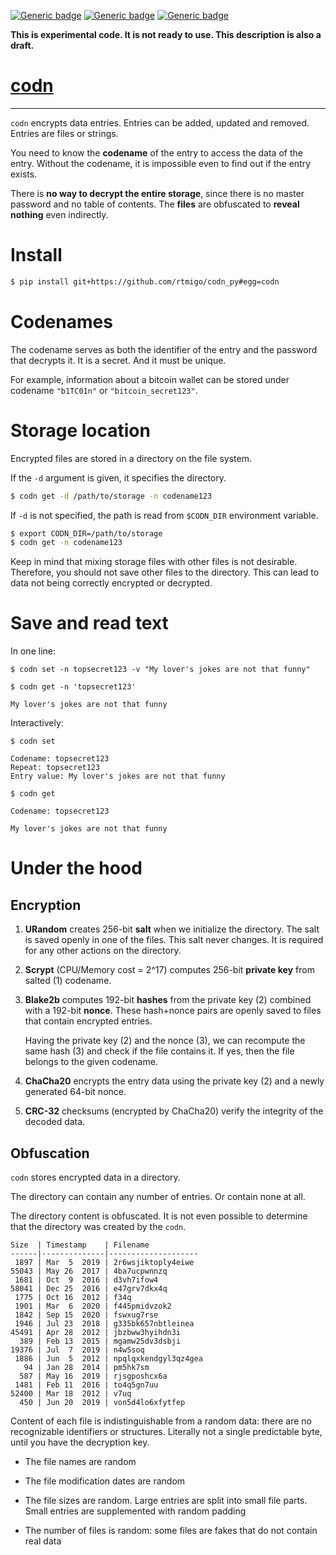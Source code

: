 [![Generic badge](https://img.shields.io/badge/Status-Experimental-red.svg)](#)
[![Generic badge](https://img.shields.io/badge/Python-3.7+-blue.svg)](#)
[![Generic badge](https://img.shields.io/badge/OS-Linux%20|%20macOS%20|%20Windows-blue.svg)](#)

**This is experimental code. It is not ready to use. This description is also a
draft.**

# [codn](https://github.com/rtmigo/codn_py)

---

`codn` encrypts data entries. Entries can be added, updated and removed. Entries
are files or strings.

You need to know the **codename** of the entry to access the data of the entry.
Without the codename, it is impossible even to find out if the entry exists.

There is **no way to decrypt the entire storage**, since there is no master
password and no table of contents. The **files** are obfuscated to
**reveal nothing** even indirectly.

# Install

``` bash
$ pip install git+https://github.com/rtmigo/codn_py#egg=codn
```

# Codenames

The codename serves as both the identifier of the entry and the password that
decrypts it. It is a secret. And it must be unique.

For example, information about a bitcoin wallet can be stored under codename
`"b1TC01n"` or `"bitcoin_secret123"`.

# Storage location

Encrypted files are stored in a directory on the file system.

If the `-d` argument is given, it specifies the directory.
   
``` bash
$ codn get -d /path/to/storage -n codename123  
```
   
If `-d` is not specified, the path is read from `$CODN_DIR` environment
variable.

``` bash
$ export CODN_DIR=/path/to/storage
$ codn get -n codename123  
```

Keep in mind that mixing storage files with other files is not desirable. 
Therefore, you should not save other files to the directory. This can lead to 
data not being correctly encrypted or decrypted.

# Save and read text

In one line:

``` 
$ codn set -n topsecret123 -v "My lover's jokes are not that funny"
```

``` 
$ codn get -n 'topsecret123'

My lover's jokes are not that funny
```

Interactively:
``` 
$ codn set

Codename: topsecret123
Repeat: topsecret123 
Entry value: My lover's jokes are not that funny
```

``` 
$ codn get

Codename: topsecret123
 
My lover's jokes are not that funny
```



# Under the hood

## Encryption

1) **URandom** creates 256-bit **salt** when we initialize the directory. The
   salt is saved openly in one of the files. This salt never changes. It is
   required for any other actions on the directory.

2) **Scrypt** (CPU/Memory cost = 2^17) computes 256-bit **private key** from
   salted (1) codename.

3) **Blake2b** computes 192-bit **hashes** from the private key (2) combined
   with a 192-bit **nonce**. These hash+nonce pairs are openly saved to files
   that contain encrypted entries.

   Having the private key (2) and the nonce (3), we can recompute the same
   hash (3) and check if the file contains it. If yes, then the file belongs to
   the given codename.

4) **ChaCha20** encrypts the entry data using the private key (2) and a newly
   generated 64-bit nonce.

5) **CRC-32** checksums (encrypted by ChaCha20) verify the integrity of the
   decoded data.

## Obfuscation

`codn` stores encrypted data in a directory.

The directory can contain any number of entries. Or contain none at all.

The directory content is obfuscated. It is not even possible to determine that
the directory was created by the `codn`.

```
Size  | Timestamp    | Filename
------|--------------|--------------------
 1897 | Mar  5  2019 | 2r6wsjiktoply4eiwe
55043 | May 26  2017 | 4ba7ucpwnnzq
 1681 | Oct  9  2016 | d3vh7ifow4
58041 | Dec 25  2016 | e47grv7dkx4q
 1775 | Oct 16  2012 | f34q
 1901 | Mar  6  2020 | f445pmidvzok2
 1842 | Sep 15  2020 | fswxug7rse
 1946 | Jul 23  2018 | g335bk657nbtleinea
45491 | Apr 28  2012 | jbzbww3hyihdn3i
  389 | Feb 13  2015 | mgamw25dv3dsbji
19376 | Jul  7  2019 | n4w5soq
 1886 | Jun  5  2012 | npqlqxkendgyl3qz4gea
   94 | Jan 28  2014 | pm5hk7sm
  587 | May 16  2019 | rjsgposhcx6a
 1481 | Feb 11  2016 | to4q5gn7uu
52400 | Mar 18  2012 | v7uq
  450 | Jun 20  2019 | von5d4lo6xfytfep
```

Content of each file is indistinguishable from a random data: there are no
recognizable identifiers or structures. Literally not a single predictable byte,
until you have the decryption key.

- The file names are random

- The file modification dates are random

- The file sizes are random. Large entries are split into small file parts.
  Small entries are supplemented with random padding

- The number of files is random: some files are fakes that do not contain real
  data


